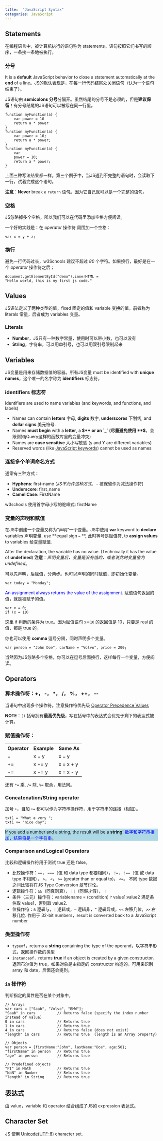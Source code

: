 ```yaml
---
title:  "JavaScript Syntax"
categories: JavaScript
---
```

## Statements

在编程语言中，被计算机执行的语句称为 statements。语句按照它们书写的顺序，一条接一条地被执行。

### 分号

It is a **default** JavaScript behavior to close a statement automatically at the **end** of a line。JS的默认表现是，在每一行代码结尾处关闭语句（认为一个语句结束了）。

JS语句由 **semicolons 分号**分隔开。虽然结尾的分号不是必须的，但是**建议保留**！有分号结尾的JS语句可以被写在同一行里。

    function myFunction(a) {
        var power = 10
        return a * power
    }
    function myFunction(a) {
        var power = 10;
        return a * power;
    }
    function myFunction(a) {
        var
        power = 10;
        return a * power;
    }

上面三种写法结果都一样。第三个例子中，当JS遇到不完整的语句时，会读取下一行，试着完成这个语句。

**注意**：**Never** break a `return` 语句。因为它自己就可以是一个完整的语句。

<!--more-->

### 空格

JS忽略掉多个空格，所以我们可以在代码里添加空格方便阅读。

一个好的实践是：在 _operator_ 操作符 周围加一个空格：

    var x = y + z;

### 换行

避免一行代码过长，w3Schools 建议不超过 _80_ 个字符。如果换行，最好是在一个 _operator_ 操作符之后；

    document.getElementById("demo").innerHTML =
    "Hello world, this is my first js code."

## Values

JS语法定义了两种类型的值，fixed 固定的值和 variable 变换的值。前者称为 literals 常量，后者成为 variables 变量。

### Literals

+ **Number**，JS只有一种数字常量，使用时可以带小数，也可以没有
+ **String**，字符串，可以用单引号，也可以用双引号限制起来

## Variables

JS变量是用来存储数据值的容器。所有JS变量 must be identified with **unique names**，这个唯一的名字称为 **identifiers** 标志符。

### identifiers 标志符

identifiers are used to name variables (and keywords, and functions, and labels)

+ Names can contain **letters** 字母, **digits** 数字, **underscores** 下划线, and **dollar signs** 美元符号.
+ Names **must begin** with a **letter**, a **$** or an `_` (尽量避免使用 **$**，会跟例如jQuery这样的函数库里的变量冲突)
+ Names are **case sensitive** 大小写敏感 (y and Y are different variables)
+ Reserved words (like [JavaScript keywords](http://www.w3schools.com/js/js_reserved.asp)) cannot be used as names

### 连接多个单词命名方式

通常有三种方式：

+ **Hyphens**: first-name (_JS不允许这种方式_，`-` 被保留作为减法操作符)
+ **Underscore**: first_name
+ **Camel Case**: FirstName

w3schools 使用首字母小写的驼峰式: firstName

### 变量的声明和赋值

在JS中创建一个变量又称为“声明”一个变量。JS中使用 **var** keyword to **declare** variables 声明变量, use **equal sign `=` **, 此时等号是赋值符, to **assign values** to variables 给变量赋值.

After the declaration, the variable has no value. (Technically it has the value of **undefined**) **注意**：_声明变量后，变量是没有值的，或者说此时变量值为 undefined_。

可以先声明，后赋值，分两步。也可以声明的同时赋值，即初始化变量。

    var today = "Monday";

<span style="color:blue;">An assignment always returns the value of the assignment</span>. 赋值语句返回的值，就是被赋予的值。

    var x = 0;
    if (x = 10)

这里 if 判断的条件为 true。因为赋值语句 `x＝10` 的返回值是 10，只要是 real 的值，都是 true 的。

你也可以使用 **comma** 逗号分隔，同时声明多个变量。

    var person = "John Doe", carName = "Volvo", price = 200;

当然因为JS忽略多个空格，你可以在逗号后面换行，这样每行一个变量，方便阅读。

## Operators

### 算术操作符：+， -， *， /， %， ++， --

当语句中出现多个操作符，注意操作符优先级 [Operator Precedence Values](http://www.w3schools.com/js/js_arithmetic.asp)

**NOTE**：`()` 括号拥有**最高优先级**，写在括号中的表达式会优先于剩下的表达式被计算。

### 赋值操作符：

<table>
  <tbody>
    <tr>
      <th>Operator</th>
      <th>Example</th>
      <th>Same As</th>
    </tr>
    <tr>
      <td>=</td>
      <td>x = y</td>
      <td>x = y</td>
    </tr>
    <tr>
      <td>+=</td>
      <td>x += y</td>
      <td>x = x + y</td>
    </tr>
    <tr>
      <td>-=</td>
      <td>x -= y</td>
      <td>x = x - y</td>
    </tr>
  </tbody>
</table>

还有 `*=` 乘, `/=` 除, `%=` 取余，用法同。

### Concatenation/String operator

加号 `+`，自加 `+=` 都可以作为字符串操作符，用于字符串的连接（相加）。

    txt1 = "What a very ";
    txt1 += "nice day";

<p style="background-color:lightblue;">If you add a number and a string, the result will be a <strong>string</strong>! <span style="color:blue;">数字和字符串相加，结果将是一个字符串</span>。</p>

### Comparison and Logical Operators

比较和逻辑操作符用于测试 true 还是 false。

+ 比较操作符：`==`， `===`（值 和 data type 都要相同）， `!=`， `!==`（值 或 data type 不相同）， `>`， `<`， `>=` (greater than or equal to)， `<=`。 不同 type 数据之间比较将在JS Type Conversion 章节讨论。
+ 逻辑操作符：`&&`（同真则真）， `||`（同假才假）， `!`
+ 条件（三元）操作符：variablename = (condition) `?` value1:value2 满足条件取 value1，否则取 value2.
+ 位操作符：`&` 逻辑与，`|` 逻辑或，`~` 逻辑非，`^` 逻辑异或，`<<` 左移几位，`>>` 右移几位. 作用于 32-bit numbers，result is converted back to a JavaScript number

### 类型操作符

+ `typeof`，returns a **string** containing the type of the operand，以字符串形式，返回操作数的类型
+ `instanceof`，returns **true** if an object is created by a given constructor，返回布尔值为 true，如果对象是由指定的 constructor 构造的。可用来识别 array 和 date，后面还会提到。

### `in` 操作符

判断指定的属性是否在某个对象中。

    // Arrays
    var cars = ["Saab", "Volvo", "BMW"];
    "Saab" in cars          // Returns false (specify the index number instead of value)
    0 in cars               // Returns true
    1 in cars               // Returns true
    4 in cars               // Returns false (does not exist)
    "length" in cars        // Returns true  (length is an Array property)

    // Objects
    var person = {firstName:"John", lastName:"Doe", age:50};
    "firstName" in person   // Returns true
    "age" in person         // Returns true

    // Predefined objects
    "PI" in Math            // Returns true
    "NaN" in Number         // Returns true
    "length" in String      // Returns true

## 表达式

由 value，variable 和 operator 结合组成了JS的 expression 表达式。

## Character Set

JS 使用 [Unicode(UTF-8)](http://www.w3schools.com/charsets/ref_html_utf8.asp) character set.
